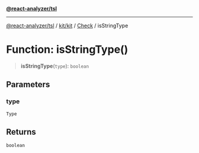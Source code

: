 [**@react-analyzer/tsl**](../../../../../README.md)

***

[@react-analyzer/tsl](../../../../../README.md) / [kit/kit](../../../README.md) / [Check](../README.md) / isStringType

# Function: isStringType()

> **isStringType**(`type`): `boolean`

## Parameters

### type

`Type`

## Returns

`boolean`

